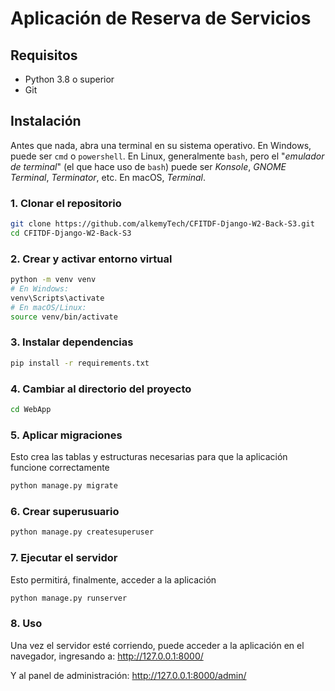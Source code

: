 # Aplicación de Reserva de Servicios

## Requisitos

- Python 3.8 o superior
- Git

## Instalación

Antes que nada, abra una terminal en su sistema operativo. En Windows, puede ser `cmd` o `powershell`. En Linux, generalmente `bash`, pero el "*emulador de terminal*" (el que hace uso de `bash`) puede ser *Konsole*, *GNOME Terminal*, *Terminator*, etc. En macOS, *Terminal*.

### 1. Clonar el repositorio

```bash
git clone https://github.com/alkemyTech/CFITDF-Django-W2-Back-S3.git
cd CFITDF-Django-W2-Back-S3
```

### 2. Crear y activar entorno virtual
```bash
python -m venv venv
# En Windows:
venv\Scripts\activate
# En macOS/Linux:
source venv/bin/activate
```

### 3. Instalar dependencias
```bash
pip install -r requirements.txt
```

### 4. Cambiar al directorio del proyecto
```bash
cd WebApp
```

### 5. Aplicar migraciones
Esto crea las tablas y estructuras necesarias para que la aplicación funcione correctamente
```bash
python manage.py migrate
```

### 6. Crear superusuario
```bash
python manage.py createsuperuser
```

### 7. Ejecutar el servidor
Esto permitirá, finalmente, acceder a la aplicación
```bash
python manage.py runserver
```

### 8. Uso
Una vez el servidor esté corriendo, puede acceder a la aplicación en el navegador, ingresando a:
http://127.0.0.1:8000/

Y al panel de administración:
http://127.0.0.1:8000/admin/
